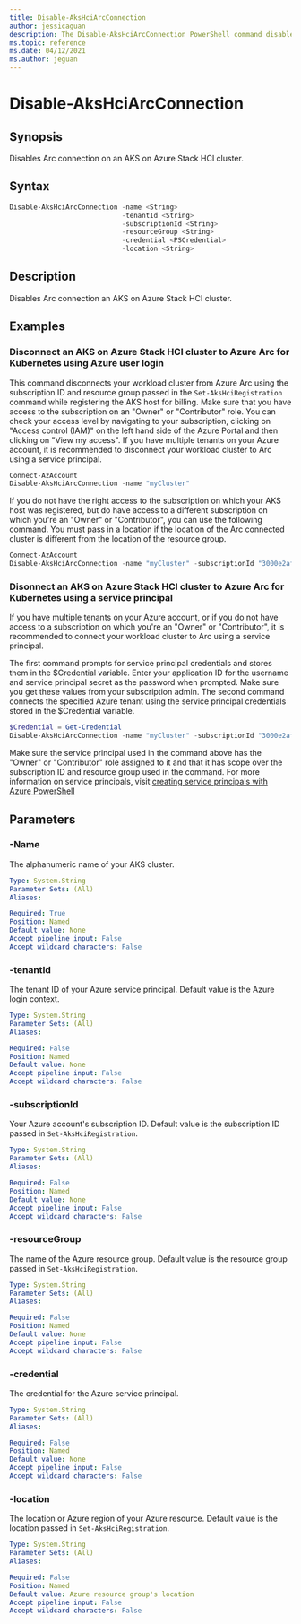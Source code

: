 ```yaml
---
title: Disable-AksHciArcConnection
author: jessicaguan
description: The Disable-AksHciArcConnection PowerShell command disables the Arc connection on an AKS on Azure Stack HCI cluster.
ms.topic: reference
ms.date: 04/12/2021
ms.author: jeguan
---
```


# Disable-AksHciArcConnection

## Synopsis
Disables Arc connection on an AKS on Azure Stack HCI cluster.

## Syntax

```powershell
Disable-AksHciArcConnection -name <String> 
                            -tenantId <String>
                            -subscriptionId <String> 
                            -resourceGroup <String>
                            -credential <PSCredential>
                            -location <String>
```

## Description
Disables Arc connection an AKS on Azure Stack HCI cluster.

## Examples

### Disconnect an AKS on Azure Stack HCI cluster to Azure Arc for Kubernetes using Azure user login 
This command disconnects your workload cluster from Azure Arc using the subscription ID and resource group passed in the `Set-AksHciRegistration` command while registering the AKS host for billing. Make sure that you have access to the subscription on an "Owner" or "Contributor" role. You can check your access level by navigating to your subscription, clicking on "Access control (IAM)" on the left hand side of the Azure Portal and then clicking on "View my access". If you have multiple tenants on your Azure account, it is recommended to disconnect your workload cluster to Arc using a service principal.

```PowerShell
Connect-AzAccount
Disable-AksHciArcConnection -name "myCluster"
```
If you do not have the right access to the subscription on which your AKS host was registered, but do have access to a different subscription on which you're an "Owner" or "Contributor", you can use the following command. You must pass in a location if the location of the Arc connected cluster is different from the location of the resource group. 

```PowerShell
Connect-AzAccount
Disable-AksHciArcConnection -name "myCluster" -subscriptionId "3000e2af-000-46d9-0000-4bdb12000000" -resourceGroup "myAzureResourceGroup"
```

### Disonnect an AKS on Azure Stack HCI cluster to Azure Arc for Kubernetes using a service principal
If you have multiple tenants on your Azure account, or if you do not have access to a subscription on which you're an "Owner" or "Contributor", it is recommended to connect your workload cluster to Arc using a service principal.

The first command prompts for service principal credentials and stores them in the $Credential variable. Enter your application ID for the username and service principal secret as the password when prompted. Make sure you get these values from your subscription admin. The second command connects the specified Azure tenant using the service principal credentials stored in the $Credential variable. 

```powershell
$Credential = Get-Credential
Disable-AksHciArcConnection -name "myCluster" -subscriptionId "3000e2af-000-46d9-0000-4bdb12000000" -resourceGroup "myAzureResourceGroup" -credential $Credential -tenantId "xxxx-xxxx-xxxx-xxxx"
```

Make sure the service principal used in the command above has the "Owner" or "Contributor" role assigned to it and that it has scope over the subscription ID and resource group used in the command. For more information on service principals, visit [creating service principals with Azure PowerShell](https://docs.microsoft.com/powershell/azure/create-azure-service-principal-azureps?view=azps-5.9.0#create-a-service-principal)


## Parameters

### -Name
The alphanumeric name of your AKS cluster.

```yaml
Type: System.String
Parameter Sets: (All)
Aliases:

Required: True
Position: Named
Default value: None
Accept pipeline input: False
Accept wildcard characters: False
```
### -tenantId
The tenant ID of your Azure service principal. Default value is the Azure login context.

```yaml
Type: System.String
Parameter Sets: (All)
Aliases:

Required: False
Position: Named
Default value: None
Accept pipeline input: False
Accept wildcard characters: False
```

### -subscriptionId
Your Azure account's subscription ID. Default value is the subscription ID passed in `Set-AksHciRegistration`.

```yaml
Type: System.String
Parameter Sets: (All)
Aliases:

Required: False
Position: Named
Default value: None
Accept pipeline input: False
Accept wildcard characters: False
```

### -resourceGroup
The name of the Azure resource group. Default value is the resource group passed in `Set-AksHciRegistration`.

```yaml
Type: System.String
Parameter Sets: (All)
Aliases:

Required: False
Position: Named
Default value: None
Accept pipeline input: False
Accept wildcard characters: False
```

### -credential
The credential for the Azure service principal.

```yaml
Type: System.String
Parameter Sets: (All)
Aliases:

Required: False
Position: Named
Default value: None
Accept pipeline input: False
Accept wildcard characters: False
```

### -location
The location or Azure region of your Azure resource. Default value is the location passed in `Set-AksHciRegistration`.

```yaml
Type: System.String
Parameter Sets: (All)
Aliases:

Required: False
Position: Named
Default value: Azure resource group's location
Accept pipeline input: False
Accept wildcard characters: False
```

